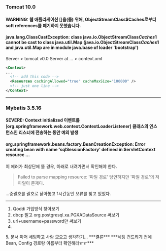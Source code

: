### Tomcat 10.0
#### WARNING: 웹 애플리케이션 []을(를) 위해, ObjectStreamClass$Caches로부터 soft references를 폐기하지 못했습니다.
#### java.lang.ClassCastException: class java.io.ObjectStreamClass$Caches$1 cannot be cast to class java.util.Map (java.io.ObjectStreamClass$Caches$1 and java.util.Map are in module java.base of loader 'bootstrap')
Server > tomcat v0.0 Server at ... > context.xml   
```xml
<Context>
...
  <!-- add this code -->
  <Resources cachingAllowed="true" cacheMaxSize="100000" />
  <!-- just one line -->
</Context>
```
---
### Mybatis 3.5.16
#### SEVERE: Context initialized 이벤트를 [org.springframework.web.context.ContextLoaderListener] 클래스의 인스턴스인 리스너에 전송하는 동안 예외 발생
#### org.springframework.beans.factory.BeanCreationException: Error creating bean with name 'sqlSessionFactory' defined in ServletContext resource ...
이 에러가 최상단에 뜰 경우, 아래로 내려가면서 확인해야 한다.   
> Failed to parse mapping resource: '파일 경로'
> 당연하지만 '파일 경로'의 저 파일이 문제다.

...중괄호를 괄호로 닫아놓고 1시간동안 오류를 찾고 있었다.   

   ---   
1. Qoddi 가입방식 찾아보기   
2. dbcp 말고 org.postgresql.xa.PGXADataSource 써보기   
3. url+username+password만 써보기
4. <bean id="dataSource" class="org.springframework.jdbc.datasource.DriverManagerDataSource">   
    <property name="driverClassName" value="org.postgresql.ds.PGSimpleDataSource"/>   
    <property name="url" value="jdbc:postgresql://localhost:5432/postgres"/>   
    <property name="username" value="postgres"/>   
    <property name="password" value="postgres"/>   
</bean>   
5. 문서 마저 세팅하고 사람 모으고 생각하기...   
***결론***   
***세팅 건드리기 전에 Bean, Config 경로랑 이름부터 확인해라ㅠㅠ***
